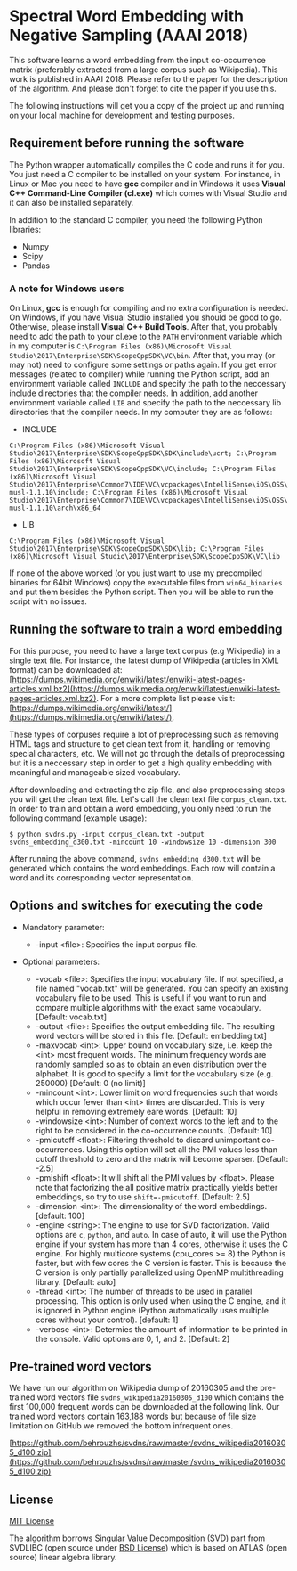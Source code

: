 # Spectral Word Embedding with Negative Sampling (AAAI 2018)

This software learns a word embedding from the input co-occurrence matrix (preferably extracted from a large corpus such as Wikipedia). This work is published in AAAI 2018. Please refer to the paper for the description of the algorithm. And please don't forget to cite the paper if you use this.

The following instructions will get you a copy of the project up and running on your local machine for development and testing purposes.

## Requirement before running the software

The Python wrapper automatically compiles the C code and runs it for you. You just need a C compiler to be installed on your system. For instance, in Linux or Mac you need to have __gcc__ compiler and in Windows it uses __Visual C++ Command-Line Compiler (cl.exe)__ which comes with Visual Studio and it can also be installed separately.

In addition to the standard C compiler, you need the following Python libraries:
* Numpy
* Scipy
* Pandas

### A note for Windows users

On Linux, __gcc__ is enough for compiling and no extra configuration is needed. On Windows, if you have Visual Studio installed you should be good to go. Otherwise, please install __Visual C++ Build Tools__. After that, you probably need to add the path to your cl.exe to the `PATH` environment variable which in my computer is `C:\Program Files (x86)\Microsoft Visual Studio\2017\Enterprise\SDK\ScopeCppSDK\VC\bin`. After that, you may (or may not) need to configure some settings or paths again. If you get error messages (related to compiler) while running the Python script, add an environment variable called `INCLUDE` and specify the path to the neccessary include directories that the compiler needs. In addition, add another environment variable called `LIB` and specify the path to the neccessary lib directories that the compiler needs. In my computer they are as follows:

* INCLUDE

`C:\Program Files (x86)\Microsoft Visual Studio\2017\Enterprise\SDK\ScopeCppSDK\SDK\include\ucrt;
C:\Program Files (x86)\Microsoft Visual Studio\2017\Enterprise\SDK\ScopeCppSDK\VC\include;
C:\Program Files (x86)\Microsoft Visual Studio\2017\Enterprise\Common7\IDE\VC\vcpackages\IntelliSense\iOS\OSS\musl-1.1.10\include;
C:\Program Files (x86)\Microsoft Visual Studio\2017\Enterprise\Common7\IDE\VC\vcpackages\IntelliSense\iOS\OSS\musl-1.1.10\arch\x86_64`

* LIB

`C:\Program Files (x86)\Microsoft Visual Studio\2017\Enterprise\SDK\ScopeCppSDK\SDK\lib;
C:\Program Files (x86)\Microsoft Visual Studio\2017\Enterprise\SDK\ScopeCppSDK\VC\lib`

If none of the above worked (or you just want to use my precompiled binaries for 64bit Windows) copy the executable files from `win64_binaries` and put them besides the Python script. Then you will be able to run the script with no issues.

## Running the software to train a word embedding

For this purpose, you need to have a large text corpus (e.g Wikipedia) in a single text file. For instance, the latest dump of Wikipedia (articles in XML format) can be downloaded at: [https://dumps.wikimedia.org/enwiki/latest/enwiki-latest-pages-articles.xml.bz2](https://dumps.wikimedia.org/enwiki/latest/enwiki-latest-pages-articles.xml.bz2). For a more complete list please visit: [https://dumps.wikimedia.org/enwiki/latest/](https://dumps.wikimedia.org/enwiki/latest/).

These types of corpuses require a lot of preprocessing such as removing HTML tags and structure to get clean text from it, handling or removing special characters, etc. We will not go through the details of preprocessing but it is a neccessary step in order to get a high quality embedding with meaningful and manageable sized vocabulary.

After downloading and extracting the zip file, and also preprocessing steps you will get the clean text file. Let's call the clean text file `corpus_clean.txt`. In order to train and obtain a word embedding, you only need to run the following command (example usage):

```
$ python svdns.py -input corpus_clean.txt -output svdns_embedding_d300.txt -mincount 10 -windowsize 10 -dimension 300
```

After running the above command, `svdns_embedding_d300.txt` will be generated which contains the word embeddings. Each row will contain a word and its corresponding vector representation.

## Options and switches for executing the code

* Mandatory parameter:
  * -input \<file\>: Specifies the input corpus file.

* Optional parameters:
  * -vocab \<file\>: Specifies the input vocabulary file. If not specified, a file named "vocab.txt" will be generated. You can specify an existing vocabulary file to be used. This is useful if you want to run and compare multiple algorithms with the exact same vocabulary. \[Default: vocab.txt\]
  * -output \<file\>: Specifies the output embedding file. The resulting word vectors will be stored in this file. \[Default: embedding.txt\]
  * -maxvocab \<int\>: Upper bound on vocabulary size, i.e. keep the \<int\> most frequent words. The minimum frequency words are randomly sampled so as to obtain an even distribution over the alphabet. It is good to specify a limit for the vocabulary size (e.g. 250000) \[Default: 0 (no limit)\]
  * -mincount \<int\>: Lower limit on word frequencies such that words which occur fewer than \<int\> times are discarded. This is very helpful in removing extremely eare words. \[Default: 10\]
  * -windowsize \<int\>: Number of context words to the left and to the right to be considered in the co-occurrence counts. \[Default: 10\]
  * -pmicutoff \<float\>: Filtering threshold to discard unimportant co-occurrences. Using this option will set all the PMI values less than cutoff threshold to zero and the matrix will become sparser. \[Default: -2.5\]
  * -pmishift \<float\>: It will shift all the PMI values by \<float\>. Please note that factorizing the all positive matrix practically yields better embeddings, so try to use `shift=-pmicutoff`. \[Default: 2.5\]
  * -dimension \<int\>: The dimensionality of the word embeddings. \[default: 100\]
  * -engine \<string\>: The engine to use for SVD factorization. Valid options are `c`, `python`, and `auto`. In case of auto, it will use the Python engine if your system has more than 4 cores, otherwise it uses the C engine. For highly multicore systems (cpu_cores >= 8) the Python is faster, but with few cores the C version is faster. This is because the C version is only partially parallelized using OpenMP multithreading library. \[Default: auto\]
  * -thread \<int\>: The number of threads to be used in parallel processing. This option is only used when using the C engine, and it is ignored in Python engine (Python automatically uses multiple cores without your control). \[default: 1\]
  * -verbose \<int\>: Determies the amount of information to be printed in the console. Valid options are 0, 1, and 2. \[Default: 2\]

## Pre-trained word vectors

We have run our algorithm on Wikipedia dump of 20160305 and the pre-trained word vectors file `svdns_wikipedia20160305_d100` which contains the first 100,000 frequent words can be downloaded at the following link. Our trained word vectors contain 163,188 words but because of file size limitation on GitHub we removed the bottom infrequent ones.

[https://github.com/behrouzhs/svdns/raw/master/svdns_wikipedia20160305_d100.zip](https://github.com/behrouzhs/svdns/raw/master/svdns_wikipedia20160305_d100.zip)

## License

[MIT License](https://opensource.org/licenses/MIT)

The algorithm borrows Singular Value Decomposition (SVD) part from SVDLIBC (open source under [BSD License](https://tedlab.mit.edu/~dr/SVDLIBC/license.html)) which is based on ATLAS (open source) linear algebra library.

